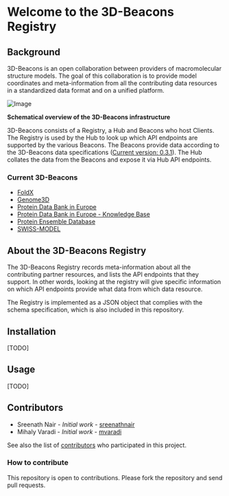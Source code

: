 # Welcome to the 3D-Beacons Registry

## Background
3D-Beacons is an open collaboration between providers of macromolecular structure models. The goal of this collaboration is to provide model coordinates and meta-information from all the contributing data resources in a standardized data format and on a unified platform.

![Image](https://raw.githubusercontent.com/3D-Beacons/3d-beacons-documentation/main/assets/3d-beacons-summary.png)

**Schematical overview of the 3D-Beacons infrastructure**

3D-Beacons consists of a Registry, a Hub and Beacons who host Clients. The Registry is used by the Hub to look up which API endpoints are supported by the various Beacons. The Beacons provide data according to the 3D-Beacons data specifications ([Current version: 0.3.1](https://app.swaggerhub.com/apis/3dbeacons/3D-Beacons/0.3.1)). The Hub collates the data from the Beacons and expose it via Hub API endpoints.

### Current 3D-Beacons
- [FoldX](http://foldxsuite.crg.eu/)
- [Genome3D](http://genome3d.eu/)
- [Protein Data Bank in Europe](https://pdbe.org)
- [Protein Data Bank in Europe - Knowledge Base](https://pdbe-kb.org)
- [Protein Ensemble Database](https://proteinensemble.org/)
- [SWISS-MODEL](https://swissmodel.expasy.org/)

## About the 3D-Beacons Registry
The 3D-Beacons Registry records meta-information about all the contributing partner resources, and lists the API endpoints that they support. In other words, looking at the registry will give specific information on which API endpoints provide what data from which data resource.

The Registry is implemented as a JSON object that complies with the schema specification, which is also included in this repository.

## Installation

[TODO]

## Usage

[TODO]

## Contributors
- Sreenath Nair - _Initial work_ - [sreenathnair](https://github.com/sreenathnair)
- Mihaly Varadi - _Initial work_ - [mvaradi](https://github.com/mvaradi)

See also the list of [contributors](https://github.com/3D-Beacons/3d-beacons-registry/contributors) who participated in this project.

### How to contribute
This repository is open to contributions. Please fork the repository and send pull requests.
